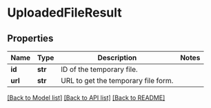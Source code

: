 # UploadedFileResult

## Properties
Name | Type | Description | Notes
------------ | ------------- | ------------- | -------------
**id** | **str** | ID of the temporary file. | 
**url** | **str** | URL to get the temporary file form. | 

[[Back to Model list]](../README.md#documentation-for-models) [[Back to API list]](../README.md#documentation-for-api-endpoints) [[Back to README]](../README.md)


